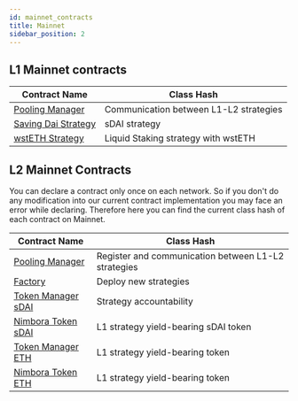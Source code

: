 ```yaml
---
id: mainnet_contracts
title: Mainnet
sidebar_position: 2
---
```


## L1 Mainnet contracts

| Contract Name                                                                                      | Class Hash                             |
|----------------------------------------------------------------------------------------------------|----------------------------------------|
| [Pooling Manager](https://etherscan.io/address/0x56B4518E4053eB3C24f68852899F7a6d57530caF)         | Communication between L1-L2 strategies |
| [Saving Dai Strategy](https://etherscan.io/address/0xAFa27423F3bb4c0337946dDcd1802588807571bf)     | sDAI strategy                          |
| [wstETH Strategy](https://etherscan.io/address/0xE5e2134e536fbfD7513094646E27C401bbb03eF6)         | Liquid Staking strategy with wstETH    |



## L2 Mainnet Contracts
You can declare a contract only once on each network. So if you don't do any modification into our current contract implementation you may face an error while declaring. Therefore here you can find the current class hash of each contract on Mainnet.


| Contract Name                                                                                                            | Class Hash                                          |
|--------------------------------------------------------------------------------------------------------------------------|-----------------------------------------------------|
| [Pooling Manager](https://starkscan.co/contracts/0x065a953f89a314a427e960114c4b9bb83e0e4195f801f12c25e4a323a76da0a9)     | Register and communication between L1-L2 strategies |
| [Factory](https://starkscan.co/contract/0x04a1436a5b9074d1682b58d368e4c4d5cafccc3f048b8e96c5c815bae7c7d466)              | Deploy new strategies                               |
| [Token Manager sDAI](https://starkscan.co/contract/0x02ab4c62add88f102f1f1f3ff6185e5fc00a3ffccf1b7b85505615f68096feed)   | Strategy accountability                             |
| [Nimbora Token sDAI](https://starkscan.co/contract/0x23309ad3a5d9f7311460d6c65181dca024c4067a1fb68dfd6dae370551f2098)    | L1 strategy yield-bearing sDAI token                |
| [Token Manager ETH](https://starkscan.co/contract/0x0790370ce248020ee58e413a0d6c82e8250248aa346a90abc293c52d8bef9c1b)    | L1 strategy yield-bearing token                     |
| [Nimbora Token ETH](https://starkscan.co/contract/0xe7cf77a75239f3e704ff11160ac5935971115e5c359a679fc9612900e8ce19)      | L1 strategy yield-bearing token                     |